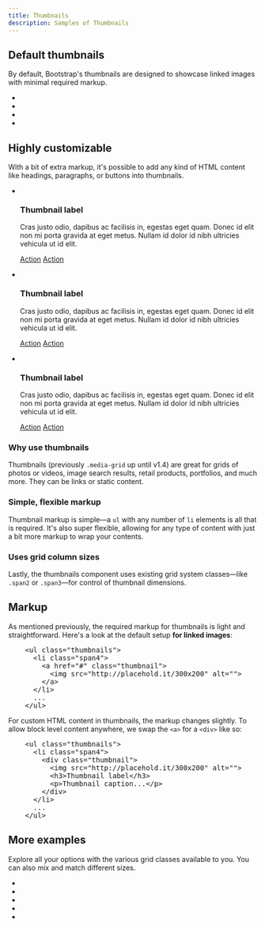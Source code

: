 ```yaml
---
title: Thumbnails
description: Samples of Thumbnails
---
```


<section id="thumbnails">

  <h2>Default thumbnails</h2>
  <p>By default, Bootstrap's thumbnails are designed to showcase linked images with minimal required markup.</p>
  <div class="row-fluid">
    <ul class="thumbnails">
      <li class="span3">
        <a href="#" class="thumbnail">
          <img src="http://placehold.it/260x180" alt="">
        </a>
      </li>
      <li class="span3">
        <a href="#" class="thumbnail">
          <img src="http://placehold.it/260x180" alt="">
        </a>
      </li>
      <li class="span3">
        <a href="#" class="thumbnail">
          <img src="http://placehold.it/260x180" alt="">
        </a>
      </li>
      <li class="span3">
        <a href="#" class="thumbnail">
          <img src="http://placehold.it/260x180" alt="">
        </a>
      </li>
    </ul>
  </div>

  <h2>Highly customizable</h2>
  <p>With a bit of extra markup, it's possible to add any kind of HTML content like headings, paragraphs, or buttons into thumbnails.</p>
  <div class="row-fluid">
    <ul class="thumbnails">
      <li class="span4">
        <div class="thumbnail">
          <img src="http://placehold.it/300x200" alt="">
          <div class="caption">
            <h3>Thumbnail label</h3>
            <p>Cras justo odio, dapibus ac facilisis in, egestas eget quam. Donec id elit non mi porta gravida at eget metus. Nullam id dolor id nibh ultricies vehicula ut id elit.</p>
            <p><a href="#" class="btn btn-primary">Action</a> <a href="#" class="btn">Action</a></p>
          </div>
        </div>
      </li>
      <li class="span4">
        <div class="thumbnail">
          <img src="http://placehold.it/300x200" alt="">
          <div class="caption">
            <h3>Thumbnail label</h3>
            <p>Cras justo odio, dapibus ac facilisis in, egestas eget quam. Donec id elit non mi porta gravida at eget metus. Nullam id dolor id nibh ultricies vehicula ut id elit.</p>
            <p><a href="#" class="btn btn-primary">Action</a> <a href="#" class="btn">Action</a></p>
          </div>
        </div>
      </li>
      <li class="span4">
        <div class="thumbnail">
          <img src="http://placehold.it/300x200" alt="">
          <div class="caption">
            <h3>Thumbnail label</h3>
            <p>Cras justo odio, dapibus ac facilisis in, egestas eget quam. Donec id elit non mi porta gravida at eget metus. Nullam id dolor id nibh ultricies vehicula ut id elit.</p>
            <p><a href="#" class="btn btn-primary">Action</a> <a href="#" class="btn">Action</a></p>
          </div>
        </div>
      </li>
    </ul>
  </div>

  <h3>Why use thumbnails</h3>
  <p>Thumbnails (previously <code>.media-grid</code> up until v1.4) are great for grids of photos or videos, image search results, retail products, portfolios, and much more. They can be links or static content.</p>

  <h3>Simple, flexible markup</h3>
  <p>Thumbnail markup is simple&mdash;a <code>ul</code> with any number of <code>li</code> elements is all that is required. It's also super flexible, allowing for any type of content with just a bit more markup to wrap your contents.</p>

  <h3>Uses grid column sizes</h3>
  <p>Lastly, the thumbnails component uses existing grid system classes&mdash;like <code>.span2</code> or <code>.span3</code>&mdash;for control of thumbnail dimensions.</p>

  <h2>Markup</h2>
  <p>As mentioned previously, the required markup for thumbnails is light and straightforward. Here's a look at the default setup <strong>for linked images</strong>:</p>
  
<pre class="prettyprint linenums">
    &lt;ul class="thumbnails"&gt;
      &lt;li class="span4"&gt;
        &lt;a href="#" class="thumbnail"&gt;
          &lt;img src="http://placehold.it/300x200" alt=""&gt;
        &lt;/a&gt;
      &lt;/li&gt;
      ...
    &lt;/ul&gt;
</pre>

  <p>For custom HTML content in thumbnails, the markup changes slightly. To allow block level content anywhere, we swap the <code>&lt;a&gt;</code> for a <code>&lt;div&gt;</code> like so:</p>
          
<pre class="prettyprint linenums">
    &lt;ul class="thumbnails"&gt;
      &lt;li class="span4"&gt;
        &lt;div class="thumbnail"&gt;
          &lt;img src="http://placehold.it/300x200" alt=""&gt;
          &lt;h3&gt;Thumbnail label&lt;/h3&gt;
          &lt;p&gt;Thumbnail caption...&lt;/p&gt;
        &lt;/div&gt;
      &lt;/li&gt;
      ...
    &lt;/ul&gt;
</pre>

  <h2>More examples</h2>
  <p>Explore all your options with the various grid classes available to you. You can also mix and match different sizes.</p>
  <ul class="thumbnails">
    <li class="span4">
      <a href="#" class="thumbnail">
        <img src="http://placehold.it/360x270" alt="">
      </a>
    </li>
    <li class="span3">
      <a href="#" class="thumbnail">
        <img src="http://placehold.it/260x120" alt="">
      </a>
    </li>
    <li class="span2">
      <a href="#" class="thumbnail">
        <img src="http://placehold.it/160x120" alt="">
      </a>
    </li>
    <li class="span3">
      <a href="#" class="thumbnail">
        <img src="http://placehold.it/260x120" alt="">
      </a>
    </li>
    <li class="span2">
      <a href="#" class="thumbnail">
        <img src="http://placehold.it/160x120" alt="">
      </a>
    </li>
  </ul>

</section>
